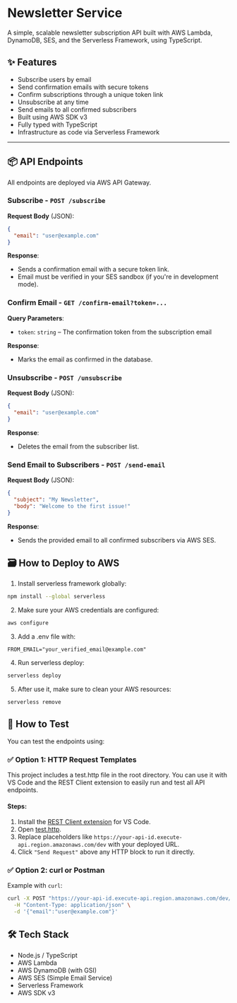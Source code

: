 # Newsletter Service

A simple, scalable newsletter subscription API built with AWS Lambda, DynamoDB, SES, and the Serverless Framework, using TypeScript.

## ✨ Features

- Subscribe users by email
- Send confirmation emails with secure tokens
- Confirm subscriptions through a unique token link
- Unsubscribe at any time
- Send emails to all confirmed subscribers
- Built using AWS SDK v3
- Fully typed with TypeScript
- Infrastructure as code via Serverless Framework

---

## 📦 API Endpoints

All endpoints are deployed via AWS API Gateway.

### Subscribe - `POST /subscribe`

**Request Body** (JSON):

```json
{
  "email": "user@example.com"
}
```

**Response**:

- Sends a confirmation email with a secure token link.
- Email must be verified in your SES sandbox (if you're in development mode).

### Confirm Email - `GET /confirm-email?token=...`

**Query Parameters**:

- `token`: `string` – The confirmation token from the subscription email

**Response**:

- Marks the email as confirmed in the database.

### Unsubscribe - `POST /unsubscribe`

**Request Body** (JSON):

```json
{
  "email": "user@example.com"
}
```

**Response**:

- Deletes the email from the subscriber list.

### Send Email to Subscribers - `POST /send-email`

**Request Body** (JSON):

```json
{
  "subject": "My Newsletter",
  "body": "Welcome to the first issue!"
}
```

**Response**:

- Sends the provided email to all confirmed subscribers via AWS SES.

## 🗃 How to Deploy to AWS

1. Install serverless framework globally:

```bash
npm install --global serverless
```

2. Make sure your AWS credentials are configured:

```bash
aws configure
```

3. Add a .env file with:

```env
FROM_EMAIL="your_verified_email@example.com"
```

4. Run serverless deploy:

```bash
serverless deploy
```

5. After use it, make sure to clean your AWS resources:

```bash
serverless remove
```

## 🧪 How to Test

You can test the endpoints using:

### ✅ Option 1: HTTP Request Templates

This project includes a test.http file in the root directory. You can use it with VS Code and the REST Client extension to easily run and test all API endpoints.

#### Steps:

1. Install the [REST Client extension](https://marketplace.visualstudio.com/items?itemName=humao.rest-client) for VS Code.
2. Open [test.http](./test.http).
3. Replace placeholders like `https://your-api-id.execute-api.region.amazonaws.com/dev` with your deployed URL.
4. Click `"Send Request"` above any HTTP block to run it directly.

### ✅ Option 2: curl or Postman

Example with `curl`:

```bash
curl -X POST "https://your-api-id.execute-api.region.amazonaws.com/dev/subscribe" \
  -H "Content-Type: application/json" \
  -d '{"email":"user@example.com"}'
```

## 🛠 Tech Stack

- Node.js / TypeScript
- AWS Lambda
- AWS DynamoDB (with GSI)
- AWS SES (Simple Email Service)
- Serverless Framework
- AWS SDK v3
